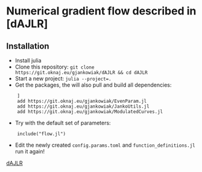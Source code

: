 # Numerical gradient flow described in [dAJLR]

## Installation

- Install julia
- Clone this repository: `git clone https://git.oknaj.eu/gjankowiak/dAJLR && cd dAJLR`
- Start a new project: `julia --project=.`
- Get the packages, the will also pull and build all dependencies:
```
    ]
    add https://git.oknaj.eu/gjankowiak/EvenParam.jl
    add https://git.oknaj.eu/gjankowiak/JankoUtils.jl
    add https://git.oknaj.eu/gjankowiak/ModulatedCurves.jl
```

- Try with the default set of parameters:
```
    include("flow.jl")
```
- Edit the newly created `config.params.toml` and `function_definitions.jl` run it again!

[dAJLR](https://www.overleaf.com/project/6082890f9f7f0bb5a15842b6)
